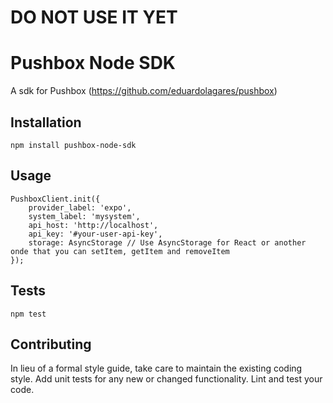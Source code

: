 # DO NOT USE IT YET


Pushbox Node SDK
=========

A sdk for Pushbox (https://github.com/eduardolagares/pushbox)

## Installation

  `npm install pushbox-node-sdk`

## Usage

    PushboxClient.init({
        provider_label: 'expo',
        system_label: 'mysystem',
        api_host: 'http://localhost',
        api_key: '#your-user-api-key',
        storage: AsyncStorage // Use AsyncStorage for React or another onde that you can setItem, getItem and removeItem
    });


    

## Tests

  `npm test`

## Contributing

In lieu of a formal style guide, take care to maintain the existing coding style. Add unit tests for any new or changed functionality. Lint and test your code.